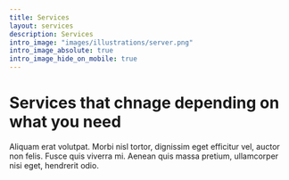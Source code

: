 ```yaml
---
title: Services
layout: services
description: Services
intro_image: "images/illustrations/server.png"
intro_image_absolute: true
intro_image_hide_on_mobile: true
---
```


# Services that chnage depending on what you need

Aliquam erat volutpat. Morbi nisl tortor, dignissim eget efficitur vel, auctor non felis. Fusce quis viverra mi. Aenean quis massa pretium, ullamcorper nisi eget, hendrerit odio.
